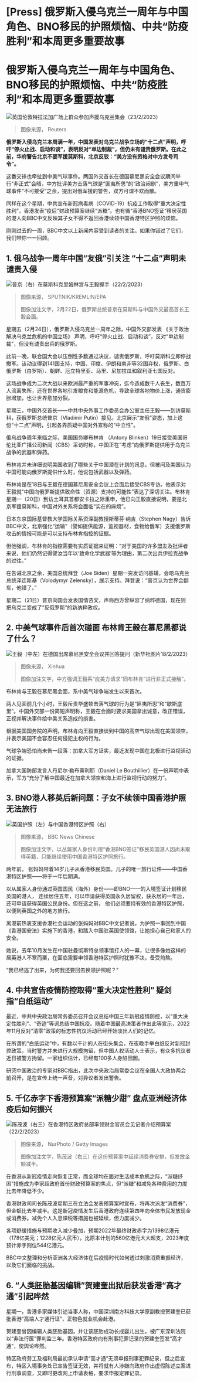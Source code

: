 # [Press] 俄罗斯入侵乌克兰一周年与中国角色、BNO移民的护照烦恼、中共“防疫胜利”和本周更多重要故事

#  俄罗斯入侵乌克兰一周年与中国角色、BNO移民的护照烦恼、中共“防疫胜利”和本周更多重要故事


![英国伦敦特拉法加广场上群众参加声援乌克兰集会（23/2/2023）](_128736509_224832.2023-02-23t224735z_295259756_rc29hz9nt22r_rtrmadp_3_ukraine-crisis-anniversary-landmarks.jpg)

> 图像来源，  Reuters

**俄罗斯入侵乌克兰本周满一年，中国发表对乌克兰战争立场的“十二点”声明，呼吁“停火止战、启动和谈”，表明反对“单边制裁”，但仍未有谴责俄罗斯。在此之前，华府警告北京不要军援莫斯科，北京反驳：“美方没有资格对中方发号司令”。**

这番交锋也牵扯到中美气球事件。两国外交首长在德国慕尼黑安全会议期间举行“非正式”会晤，中方批评美方击落气球是“匪夷所思”的“政治闹剧”，美方重申气球事件“不可接受”之余，提出对俄军援的警告，双方可谓不欢而散。

同样在这个星期，中共宣布新冠病毒病（COVID-19）抗疫工作取得“重大决定性胜利”，香港发表“疫后”财政预算案继续“派糖”。也有循“香港BNO签证”移居英国的港人向BBC中文反映其子女不得不返回香港续领中国香港特区护照的烦恼。

刚刚过去的一周，BBC中文以上新闻内容受到读者的关注。如果你错过了它们，我们带你一一回顾。

##  1\. 俄乌战争一周年中国“友俄”引关注 “十二点”声明未谴责入侵

![普京（右）在莫斯科克里姆林宫与王毅握手（22/2/2023）](_128736511_122539-shutterstock_editorial_russian_president_putin_meets_ch_13778289c.jpg)

> 图像来源，  SPUTNIK/KREMLIN/EPA
>
> 图像加注文字，2月22日，俄罗斯总统普京在莫斯科与中国外交最高首长王毅会面。

星期五（2月24日），俄罗斯入侵乌克兰一周年之际，中国外交部发表 《关于政治解决乌克兰危机的中国立场》  声明，呼吁“停火止战、启动和谈”，反对“单边制裁”，但没有谴责出兵的俄罗斯。

此前一晚，联合国大会以压倒性多数通过决议，谴责俄罗斯，呼吁莫斯科立即停战撤军。该动议得到141国支持，中国、印度、伊朗和南非等32国弃权，俄罗斯、白俄罗斯（白罗斯）、朝鲜、厄立特里亚、马里、尼加拉瓜和叙利亚七国反对。

这场战争成为二次大战以来欧洲最严重的军事冲突，迄今造成数千人丧生，数百万人流离失所，还在世界各地引发粮食和能源危机，导致全球各地物价上涨，通货膨胀增加，也让世界愈加分裂。

星期三，中国外交首长——中共中央外事工作委员会办公室主任王毅——到访莫斯科，获俄罗斯总统普京（Vladimir Putin）接见。北京展示“友俄”姿态，加上这份“十二点”声明，引起各界质疑中国对外宣称的“中立性”。

俄乌战争周年来临之际，美国国务卿布林肯 （Antony Blinken）19日接受美国哥伦比亚广播公司新闻（CBS）采访时称​​，中国正在“考虑”向俄罗斯提供用于乌克兰战争的武器和弹药。

布林肯并未详细说明美国收到了哪些关于中国潜在计划的讯息。但被问及美国认为中国可能向俄罗斯提供什么时，他说包括武器以及弹药。

布林肯是在18日与王毅在德国慕尼黑安全会议上会面后接受CBS专访。他表示对王毅就“中国向俄罗斯提供致命性（资源）支持的可能性”表达了深切关注。布林肯星期一（20日）到访土耳其首都安卡拉之际重申，他已向王毅直接说明，要是北京军援莫斯科，中国对外关系将会面临“实在的麻烦”。

日本东京国际基督教大学国际关系资深副教授斯蒂芬·纳吉（Stephen Nagy）告诉BBC中文，北京强化“运输”（譬如提供能源，监视器材，食物给俄军）支援俄罗斯攻击的情报可能是可以支持布林肯指控的证据。

但他强调，布林肯的指控需要有实质证据来证明：“对于美国的许多盟友及批评者来说，他们仍然记得譬汝当年以‘致命化学武器’等为理由，第二次出兵伊拉克战争的过往。”

在告诫北京之余，美国总统拜登（Joe Biden）星期一突发访问基辅，会晤乌克兰总统泽连斯基（Volodymyr Zelensky），展示支持。拜登说：“普京认为世界会翻车，他错了。”

星期二（21日）普京向国会发表国情咨文，声称西方曾纵容了纳粹德国，现在则把乌克兰变成了“反俄罗斯”的新纳粹政权。



##  2\. 中美气球事件后首次碰面 布林肯王毅在慕尼黑都说了什么？

![王毅（中左）在德国出席慕尼黑安全会议并回答提问（新华社图片18/2/2023）](_128736513_xxjpsgc007002_20230219_pepfn0a001.jpg)

> 图像来源，  Xinhua
>
> 图像加注文字，中方强调王毅系“应美方请求”同布林肯“进行非正式接触”。

布林肯与王毅在慕尼黑会面，系中美气球争端发生以来首次。

两人见面前几个小时，王毅斥责华盛顿击落气球的行为是“匪夷所思”和“歇斯底里”。中国外交部一份简短声明称，王毅在会面时要求美国拿出诚意，改正错误，正视并解决事件给中美关系造成的损害。

根据美国国务院的声明，布林肯向王毅直接谈到中国的高空气球出现在美国领空，并表示美国不会容忍任何侵犯主权的行为。

气球争端恐怕尚未告一段落：加拿大军方证实，最近发现中国在北极进行监视活动的证据。

加拿大国防部发言人丹尼尔·勒布蒂利耶（Daniel Le Bouthillier）在一份声明中表示，军方“充分了解中国最近在加拿大领空和海上进行监视行动的努力”。

##  3\. BNO港人移英后新问题：子女不续领中国香港护照无法旅行

![英国护照（左）与中国香港特区护照（右）](_128738947_a418b5fd-36ea-44b8-a876-d6e94c4cc6f8.jpg)

> 图像来源，  BBC News Chinese
>
> 图像加注文字，以丛属家人身份利用“香港BNO签证”移民英国港人因尚未取得英籍，只能继续使用中国香港特区护照旅行。

两年前， 张妈妈带着14岁儿子从香港移民英国。儿子的唯一旅行证件——中国香港特区护照——将于一年后期满。

以从属家人身份通过英国国民（海外）身份——即BNO——的入境签证计划移民英国的港人， 连续居住五年，可以申请获得英国永久居留权，获永居的一年后， 还可申请获得英国公民身份。但在这之前， 他们必须要持有效的香港特区护照，以便到英国之外的地方旅行。

离港前热衷支援香港社会运动的张妈妈对BBC中文记者说，为护照一事回到中国《香港国安法》实施下的香港，和踏入中国驻英国使领馆，让她担心自己和家人的安全。

她说，去年10月发生在中国驻曼彻斯特总领事馆打人的一幕，让很多像她这样的居英港人不寒而栗，在面临需要申领香港特区护照时犹豫不决，备受煎熬。

“我已经逃了出来，为何我还要回去换领护照呢？”

##  4\. 中共宣告疫情防控取得“重大决定性胜利” 疑剑指“白纸运动”


最近，中共中央政治局常务委员召开会议总结中国三年新冠疫情防控，以“重大决定性胜利”、“奇迹”等词总结中国抗疫。随着中国最高决策者作出此等宣示，2022年11月反对“清零”政策的标志性抗议活动已经开始淡出人们的记忆。

在所谓的“白纸运动”中，有数以千计的人在街头集会，在夜晚手举白纸反对新冠封控政策。当时警方并未进行大规模拘留，但中国人权活动人士表示，有众多抗议者近日被警方拘留。一家组织估计，已经有100多人身陷囹圄。

研究中国政治的专家对BBC指出，此次中央政治局常委会议在全国人大政协两会前召开，是在宣传上统一声音，对异议者发出警告。

##  5\. 千亿赤字下香港预算案“派糖少甜” 盘点亚洲经济体疫后如何振兴

![陈茂波（右三）在香港特区政府总部率领财金官员会见记者介绍预算案（22/2/2023）](_128738948_gettyimages-1247377067.jpg)

> 图像来源，  NurPhoto / Getty Images
>
> 图像加注文字，陈茂波（右三）在这份预算案中延续消费券安排，但发放金额减半。

在香港从新冠疫情走向恢复正常，而全球均在面对生活成本危机之际，“派糖纾困”措施成为李家超政府首份财政预算案的焦点，但“派糖”和减免各种费用的力度比去年降低不少。

香港财政司司长陈茂波星期三在立法会发表预算案时宣布，将再次派发“消费券”，但金额比去年减半。这是新冠疫情发生后香港政府连续第四年向全体市民发放现金或消费券。减免个人入息课税等措施也被延续，但力度减少。

各项舒缓措施与预期收入减少叠加，预期2022年最终财政赤字为1398亿港元（178亿美元；1228亿元人民币），比原本计划的560亿港元大大超支，2023年度预计赤字则位544亿港元。

BBC中文整理和分析亚洲各大经济体在后疫情时代如何透过刺激消费重振经济，以及它们面临的挑战。


##  6\. “人类胚胎基因编辑”贺建奎出狱后获发香港“高才通”引起哗然

星期一，香港多家媒体引述当事人称，中国深圳南方科技大学原副教授贺建奎已获批香港“高端人才通行证”，正物色就业机会赴港。

贺建奎曾因编辑人类胚胎基因，并让该胚胎成功长成婴儿出生，被广东深圳法院以“非法行医”罪判监三年。香港特区政府向有刑事犯罪记录的贺建奎签发“高才通”，使舆论哗然。

特区政府劳工及福利局最初承认申请“高才通”无须申报刑事犯罪纪录，但之后宣布，特区入境事务处已宣告签证无效，并将就有人涉嫌向政府作出虚假陈述立案进行刑事调查，又即时更改网上申请表格，要求申报定罪记录。




